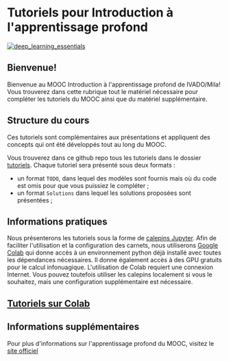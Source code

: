 # Tutoriels pour Introduction à l'apprentissage profond

[![deep_learning_essentials](https://user-images.githubusercontent.com/18450628/75366274-7e8c2180-588c-11ea-82a0-55e9494ffdfc.png)
](https://www.edx.org/course/deep-learning-essentials)

## Bienvenue!

Bienvenue au MOOC Introduction à l'apprentissage profond de IVADO/Mila! Vous trouverez dans cette rubrique tout le matériel nécessaire pour compléter les tutoriels du MOOC ainsi que du matériel supplémentaire.

## Structure du cours

Ces tutoriels sont complémentaires aux présentations et appliquent des concepts qui ont été développés tout au long du MOOC.

Vous trouverez dans ce github repo tous les tutoriels dans le dossier [tutoriels](https://github.com/Cours-EDUlib/IVADO-DL101/tree/master/tutorials). Chaque tutoriel sera présenté sous deux formats :

* un format `TODO`, dans lequel des modèles sont fournis mais où du code est omis pour que vous puissiez le compléter ;
* un format `Solutions` dans lequel les solutions proposées sont présentées ;

## Informations pratiques

Nous présenterons les tutoriels sous la forme de [calepins Jupyter](http://jupyter.org/). Afin de faciliter l'utilisation et la configuration des carnets, nous utiliserons [Google Colab](https://colab.research.google.com/github/Cours-EDUlib/IVADO-AP1FR/) qui donne accès à un environnement python déjà installé avec toutes les dépendances nécessaires. Il donne également accès à des GPU gratuits pour le calcul infonuagique. L'utilisation de Colab requiert une connexion Internet. Vous pouvez toutefois utiliser les calepins localement si vous le souhaitez, mais une configuration supplémentaire est nécessaire.

## [Tutoriels sur Colab](https://colab.research.google.com/github/Cours-EDUlib/IVADO-DL101/)

## Informations supplémentaires

Pour plus d'informations sur l'apprentissage profond du MOOC, visitez le [site officiel](https://www.edx.org/course/deep-learning-essentials)
